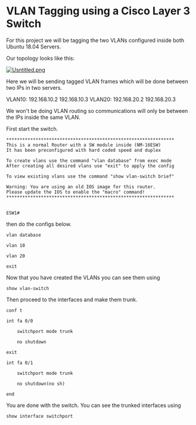 # VLAN Tagging using a Cisco Layer 3 Switch

For this project we will be tagging the two VLANs configured inside both Ubuntu 18.04 Servers.

Our topology looks like this:

[![Usntitled.png](https://i.postimg.cc/3xNTKb5n/Usntitled.png)](https://postimg.cc/GHWNKKpy)

Here we will be sending tagged VLAN frames which will be done between two IPs in two servers.

VLAN10: 192.168.10.2 192.168.10.3
VLAN20: 192.168.20.2 192.168.20.3

We won't be doing VLAN routing so communications will only be between the IPs inside the same VLAN.

First start the switch.

```
***************************************************************
This is a normal Router with a SW module inside (NM-16ESW)
It has been preconfigured with hard coded speed and duplex

To create vlans use the command "vlan database" from exec mode
After creating all desired vlans use "exit" to apply the config

To view existing vlans use the command "show vlan-switch brief"

Warning: You are using an old IOS image for this router.
Please update the IOS to enable the "macro" command!
***************************************************************


ESW1#

```
then do the configs below.

`
vlan database
`

```
vlan 10

vlan 20
```

`
exit
`

Now that you have created the VLANs you can see them using 

`
show vlan-switch
`

Then proceed to the interfaces and make them trunk.

`
conf t 
`

```
int fa 0/0

	switchport mode trunk
  
	no shutdown
  
exit
```

```
int fa 0/1

	switchport mode trunk
  
	no shutdown(no sh)
```

`end
`

You are done with the switch. You can see the trunked interfaces using

`
show interface switchport
`







